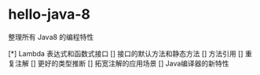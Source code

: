 # hello-java-8
整理所有 Java8 的编程特性

[*] Lambda 表达式和函数式接口
[] 接口的默认方法和静态方法
[] 方法引用
[] 重复注解
[] 更好的类型推断
[] 拓宽注解的应用场景
[] Java编译器的新特性